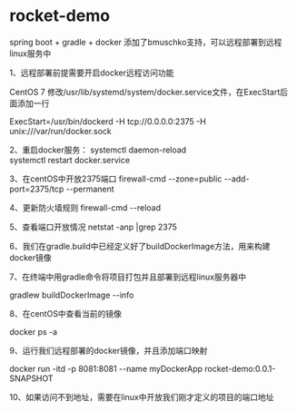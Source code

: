 # rocket-demo
spring boot + gradle + docker
添加了bmuschko支持，可以远程部署到远程linux服务中

1、远程部署前提需要开启docker远程访问功能

CentOS 7 修改/usr/lib/systemd/system/docker.service文件，在ExecStart后面添加一行

ExecStart=/usr/bin/dockerd  -H tcp://0.0.0.0:2375  -H unix:///var/run/docker.sock

2、重启docker服务：
systemctl daemon-reload    
systemctl restart docker.service 

3、在centOS中开放2375端口
firewall-cmd --zone=public --add-port=2375/tcp --permanent

4、更新防火墙规则
firewall-cmd --reload

5、查看端口开放情况
netstat  -anp |grep 2375

6、我们在gradle.build中已经定义好了buildDockerImage方法，用来构建docker镜像

7、在终端中用gradle命令将项目打包并且部署到远程linux服务器中

gradlew buildDockerImage --info

8、在centOS中查看当前的镜像

docker ps -a

9、运行我们远程部署的docker镜像，并且添加端口映射

docker run -itd -p 8081:8081 --name myDockerApp rocket-demo:0.0.1-SNAPSHOT

10、如果访问不到地址，需要在linux中开放我们刚才定义的项目的端口地址


